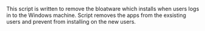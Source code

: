 This script is written to remove the bloatware which installs when users logs in to the Windows machine.
Script removes the apps from the exsisting users and prevent from installing on the new users.
